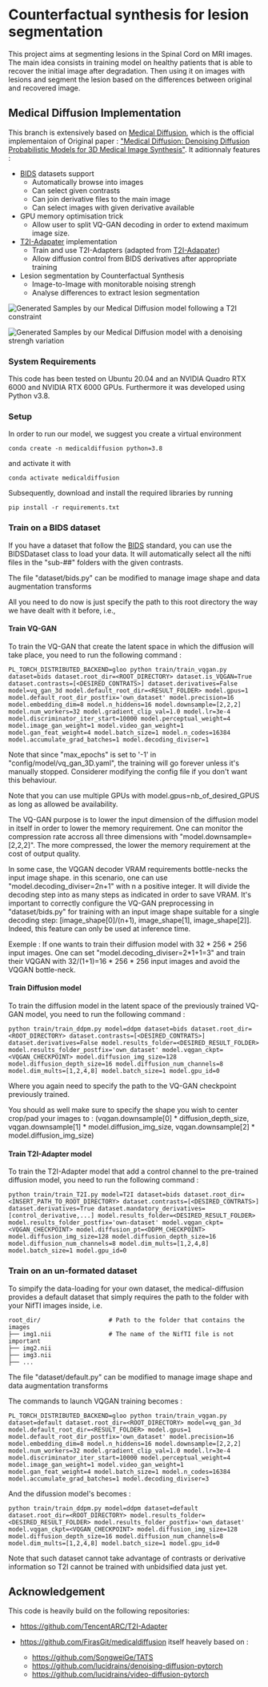 # Counterfactual synthesis for lesion segmentation

This project aims at segmenting lesions in the Spinal Cord on MRI images. 
The main idea consists in training model on healthy patients that is able to recover the initial image after degradation. Then using it on images with lesions and segment the lesion based on the differences between original and recovered image.

## Medical Diffusion Implementation

This branch is extensively based on [Medical Diffusion](https://github.com/FirasGit/medicaldiffusion), which is the official implementaion of Original paper : ["Medical Diffusion: Denoising Diffusion Probabilistic Models for 3D Medical Image Synthesis"](https://arxiv.org/abs/2211.03364).
It aditionnaly features : 

- [BIDS](https://bids.neuroimaging.io/) datasets support
  - Automatically browse into images
  - Can select given contrasts
  - Can join derivative files to the main image
  - Can select images with given derivative available
- GPU memory optimisation trick
  - Allow user to split VQ-GAN decoding in order to extend maximum image size.
- [T2I-Adapater](https://arxiv.org/abs/2302.08453) implementation
  - Train and use T2I-Adapters (adapted from [T2I-Adapater](https://github.com/TencentARC/T2I-Adapter))
  - Allow diffusion control from BIDS derivatives after appropriate training
- Lesion segmentation by Counterfactual Synthesis
  - Image-to-Image with monitorable noising strengh
  - Analyse differences to extract lesion segmentation

![Generated Samples by our Medical Diffusion model following a T2I constraint](assets/0807_img2img_segmentation_sci-paris_1_d_0.8_th_0.4_f_filter_T2I_True.gif)

![Generated Samples by our Medical Diffusion model with a denoising strengh variation](assets/gif_sci_paris_8_d_range.gif)

### System Requirements
This code has been tested on Ubuntu 20.04 and an NVIDIA Quadro RTX 6000 and NVIDIA RTX 6000 GPUs. Furthermore it was developed using Python v3.8.

### Setup
In order to run our model, we suggest you create a virtual environment 
```
conda create -n medicaldiffusion python=3.8
``` 
and activate it with 
```
conda activate medicaldiffusion
```
Subsequently, download and install the required libraries by running 
```
pip install -r requirements.txt
```

### Train on a BIDS dataset

If you have a dataset that follow the [BIDS](https://bids.neuroimaging.io/) standard, you can use the BIDSDataset class to load your data. It will automatically select all the nifti files in the "sub-##" folders with the given contrasts.         

The file "dataset/bids.py" can be modified to manage image shape and data augmentation transforms

All you need to do now is just specify the path to this root directory the way we have dealt with it before, i.e.,

#### Train VQ-GAN

To train the VQ-GAN that create the latent space in which the diffusion will take place, you need to run the following command :

```
PL_TORCH_DISTRIBUTED_BACKEND=gloo python train/train_vqgan.py dataset=bids dataset.root_dir=<ROOT_DIRECTORY> dataset.is_VQGAN=True dataset.contrasts=[<DESIRED_CONTRATS>] dataset.derivatives=False model=vq_gan_3d model.default_root_dir=<RESULT_FOLDER> model.gpus=1 model.default_root_dir_postfix='own_dataset' model.precision=16 model.embedding_dim=8 model.n_hiddens=16 model.downsample=[2,2,2] model.num_workers=32 model.gradient_clip_val=1.0 model.lr=3e-4 model.discriminator_iter_start=10000 model.perceptual_weight=4 model.image_gan_weight=1 model.video_gan_weight=1 model.gan_feat_weight=4 model.batch_size=1 model.n_codes=16384 model.accumulate_grad_batches=1 model.decoding_diviser=1
```

Note that since "max_epochs" is set to '-1' in "config/model/vq_gan_3D.yaml", the training will go forever unless it's manually stopped. Considerer modifying the config file if you don't want this behaviour.

Note that you can use multiple GPUs with model.gpus=nb_of_desired_GPUS as long as allowed be availability.

The VQ-GAN purpose is to lower the input dimension of the diffusion model in itself in order to lower the memory requirement. One can monitor the compression rate accross all three dimensions with "model.downsample=[2,2,2]". The more compressed, the lower the memory requirement at the cost of output quality. 

In some case, the VQGAN decoder VRAM requirements bottle-necks the input image shape. in this scenario, one can use "model.decoding_diviser=2n+1" with n a positive integer. It will divide the decoding step into as many steps as indicated in order to save VRAM. It's important to correctly configure the VQ-GAN preprocessing in "dataset/bids.py" for training with an input image shape suitable for a single decoding step: [image_shape[0]/(n+1), image_shape[1], image_shape[2]]. Indeed, this feature can only be used at inference time.

Exemple : If one wants to train their diffusion model with 32 * 256 * 256 input images. One can set "model.decoding_diviser=2*1+1=3" and train their VQGAN with 32/(1+1)=16 * 256 * 256 input images and avoid the VQGAN bottle-neck.

#### Train Diffusion model

To train the diffusion model in the latent space of the previously trained VQ-GAN model, you need to run the following command :

```
python train/train_ddpm.py model=ddpm dataset=bids dataset.root_dir=<ROOT_DIRECTORY> dataset.contrasts=[<DESIRED_CONTRATS>] dataset.derivatives=False model.results_folder=<DESIRED_RESULT_FOLDER> model.results_folder_postfix='own_dataset' model.vqgan_ckpt=<VQGAN_CHECKPOINT> model.diffusion_img_size=128 model.diffusion_depth_size=16 model.diffusion_num_channels=8 model.dim_mults=[1,2,4,8] model.batch_size=1 model.gpu_id=0
```
Where you again need to specify the path to the VQ-GAN checkpoint previously trained.

You should as well make sure to specify the shape you wish to center crop/pad your images to : (vqgan.downsample[0] * diffusion_depth_size, vqgan.downsample[1] * model.diffusion_img_size, vqgan.downsample[2] * model.diffusion_img_size)

#### Train T2I-Adapter model
To train the T2I-Adapter model that add a control channel to the pre-trained diffusion model, you need to run the following command :

```
python train/train_T2I.py model=T2I dataset=bids dataset.root_dir=<INSERT_PATH_TO_ROOT_DIRECTORY> dataset.contrasts=[<DESIRED_CONTRATS>] dataset.derivatives=True dataset.mandatory_derivatives=[control_derivative,...] model.results_folder=<DESIRED_RESULT_FOLDER> model.results_folder_postfix='own-dataset' model.vqgan_ckpt=<VQGAN_CHECKPOINT> model.diffusion_pt=<DDPM_CHECKPOINT> model.diffusion_img_size=128 model.diffusion_depth_size=16 model.diffusion_num_channels=8 model.dim_mults=[1,2,4,8] model.batch_size=1 model.gpu_id=0
```

### Train on an un-formated dataset
To simpify the data-loading for your own dataset, the medical-diffusion provides a default dataset that simply requires the path to the folder with your NifTI images inside, i.e.

    root_dir/					# Path to the folder that contains the images
    ├── img1.nii                # The name of the NifTI file is not important
    ├── img2.nii                    
    ├── img3.nii                     
    ├── ...                    

The file "dataset/default.py" can be modified to manage image shape and data augmentation transforms

The commands to launch VQGAN training becomes :

```
PL_TORCH_DISTRIBUTED_BACKEND=gloo python train/train_vqgan.py dataset=default dataset.root_dir=<ROOT_DIRECTORY> model=vq_gan_3d model.default_root_dir=<RESULT_FOLDER> model.gpus=1 model.default_root_dir_postfix='own_dataset' model.precision=16 model.embedding_dim=8 model.n_hiddens=16 model.downsample=[2,2,2] model.num_workers=32 model.gradient_clip_val=1.0 model.lr=3e-4 model.discriminator_iter_start=10000 model.perceptual_weight=4 model.image_gan_weight=1 model.video_gan_weight=1 model.gan_feat_weight=4 model.batch_size=1 model.n_codes=16384 model.accumulate_grad_batches=1 model.decoding_diviser=3
```

And the difussion model's becomes :

```
python train/train_ddpm.py model=ddpm dataset=default dataset.root_dir=<ROOT_DIRECTORY> model.results_folder=<DESIRED_RESULT_FOLDER> model.results_folder_postfix='own_dataset' model.vqgan_ckpt=<VQGAN_CHECKPOINT> model.diffusion_img_size=128 model.diffusion_depth_size=16 model.diffusion_num_channels=8 model.dim_mults=[1,2,4,8] model.batch_size=1 model.gpu_id=0
```

Note that such dataset cannot take advantage of contrasts or derivative information so T2I cannot be trained with unbidsified data just yet.


## Acknowledgement
This code is heavily build on the following repositories:

* https://github.com/TencentARC/T2I-Adapter

* https://github.com/FirasGit/medicaldiffusion itself heavely based on : 

  * https://github.com/SongweiGe/TATS
  * https://github.com/lucidrains/denoising-diffusion-pytorch
  * https://github.com/lucidrains/video-diffusion-pytorch

